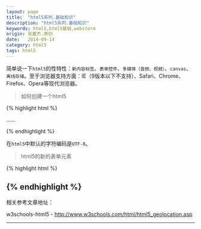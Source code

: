 ```yaml
---
layout: page
title:  "html5系列.基础知识"
description: "html5系列.基础知识"
keywords: html5,html5基础,webstorm
origin: 张嘉杰.原创
date:   2014-09-14
category: html5
tags: html5
---
```

简单说一下`html5`的性特性：`新内容标签`、`表单控件`、`多媒体（音频、视频）`、`canvas`、`离线存储`。至于浏览器支持方面：IE（9版本以下不支持）、Safari、Chrome、Firefox、Opera等现代浏览器。
<!--more-->

> 如何创建一个html5 

{% highlight html %}

<!DOCTYPE html>
<html>
  <head>
    <meta charset="UTF-8">
    <title></title>
  </head>
  <body>
  ......
  </body>
</html>

{% endhighlight %}

在`html5`中默认的字符编码是`UTF-8`。

> html5的新的表单元素

{% highlight html %}

<datalist> 标签定义可选数据的列表
<keygen> 标签定义生成密钥
<output> 标签定义不同类型的输出。

{% endhighlight %}
-----------------------

相关参考文章地址：

w3schools-html5 - <http://www.w3schools.com/html/html5_geolocation.asp>

-----------------------

